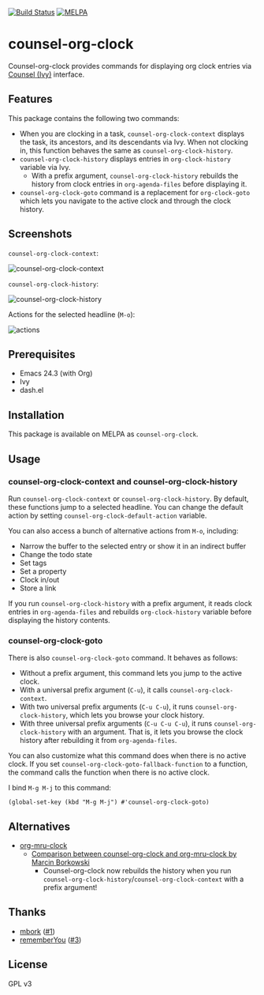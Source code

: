[![Build Status](https://travis-ci.org/akirak/counsel-org-clock.svg?branch=master)](https://travis-ci.org/akirak/counsel-org-clock)
[![MELPA](http://melpa.milkbox.net/packages/counsel-org-clock-badge.svg)](http://melpa.milkbox.net/#/counsel-org-clock)

# counsel-org-clock

Counsel-org-clock provides commands for displaying org clock entries via [Counsel (Ivy)](https://github.com/abo-abo/swiper) interface.

## Features

This package contains the following two commands:

- When you are clocking in a task, `counsel-org-clock-context` displays the task, its ancestors, and its descendants via Ivy. When not clocking in, this function behaves the same as `counsel-org-clock-history`. 
- `counsel-org-clock-history` displays entries in `org-clock-history` variable via Ivy.
  - With a prefix argument, `counsel-org-clock-history` rebuilds the history from clock entries in `org-agenda-files` before displaying it.
- `counsel-org-clock-goto` command is a replacement for `org-clock-goto` which lets you navigate to the active clock and through the clock history.

## Screenshots

`counsel-org-clock-context`:

![counsel-org-clock-context](https://akirak.keybase.pub/Screenshots/counsel-org-clock/counsel-org-clock-context.png)

`counsel-org-clock-history`:

![counsel-org-clock-history](https://akirak.keybase.pub/Screenshots/counsel-org-clock/counsel-org-clock-history.png)

Actions for the selected headline (`M-o`):

![actions](https://akirak.keybase.pub/Screenshots/counsel-org-clock/counsel-org-clock-commands.png)

## Prerequisites

- Emacs 24.3 (with Org)
- Ivy
- dash.el

## Installation

This package is available on MELPA as `counsel-org-clock`.

## Usage

### counsel-org-clock-context and counsel-org-clock-history

Run `counsel-org-clock-context` or `counsel-org-clock-history`. By default, these functions jump to a selected headline. You can change the default action by setting `counsel-org-clock-default-action` variable. 

You can also access a bunch of alternative actions from `M-o`, including:

- Narrow the buffer to the selected entry or show it in an indirect buffer
- Change the todo state
- Set tags
- Set a property
- Clock in/out
- Store a link

If you run `counsel-org-clock-history` with a prefix argument, it reads clock entries in `org-agenda-files` and rebuilds `org-clock-history` variable before displaying the history contents. 

### counsel-org-clock-goto

There is also `counsel-org-clock-goto` command. It behaves as follows:

- Without a prefix argument, this command lets you jump to the active clock. 
- With a universal prefix argument (`C-u`), it calls `counsel-org-clock-context`.
- With two universal prefix arguments (`C-u C-u`), it runs `counsel-org-clock-history`, which lets you browse your clock history. 
- With three universal prefix arguments (`C-u C-u C-u`), it runs `counsel-org-clock-history` with an argument. That is, it lets you browse the clock history after rebuilding it from `org-agenda-files`.

You can also customize what this command does when there is no active clock.
If you set `counsel-org-clock-goto-fallback-function` to a function, the command calls the function when there is no active clock.

I bind `M-g M-j` to this command:

``` emacs-lisp
(global-set-key (kbd "M-g M-j") #'counsel-org-clock-goto)
```

## Alternatives

- [org-mru-clock](https://github.com/unhammer/org-mru-clock)
  - [Comparison between counsel-org-clock and org-mru-clock by Marcin Borkowski](http://mbork.pl/2018-04-28_org-mru-clock)
    - Counsel-org-clock now rebuilds the history when you run `counsel-org-clock-history`/`counsel-org-clock-context` with a prefix argument!

## Thanks

- [mbork](https://github.com/mbork) ([#1](https://github.com/akirak/counsel-org-clock/pull/1))
- [rememberYou](https://github.com/rememberYou) ([#3](https://github.com/akirak/counsel-org-clock/pull/3))

## License

GPL v3
